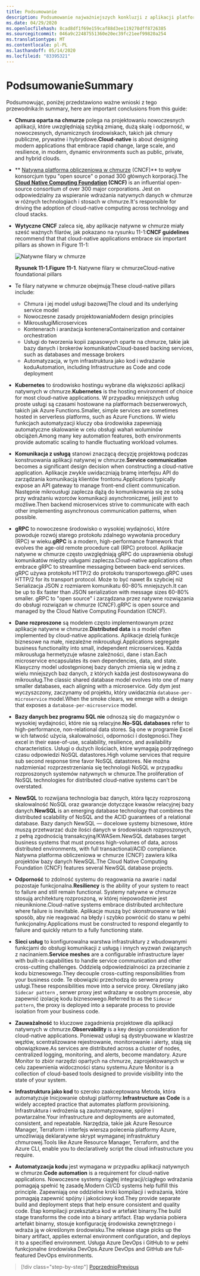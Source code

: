 ```yaml
---
title: Podsumowanie
description: Podsumowanie najważniejszych konkluzji z aplikacji platformy .NET natywnej w chmurze dla przewodnika/książki elektronicznej platformy Azure.
ms.date: 04/29/2020
ms.openlocfilehash: 8cad8df1f69e159caf88d3ee119278dff8726385
ms.sourcegitcommit: 046a9c22487551360e20ec39fc21eef99820a254
ms.translationtype: MT
ms.contentlocale: pl-PL
ms.lasthandoff: 05/14/2020
ms.locfileid: "83395321"
---
```

# <a name="summary"></a><span data-ttu-id="be33e-103">Podsumowanie</span><span class="sxs-lookup"><span data-stu-id="be33e-103">Summary</span></span>

<span data-ttu-id="be33e-104">Podsumowując, poniżej przedstawiono ważne wnioski z tego przewodnika:</span><span class="sxs-lookup"><span data-stu-id="be33e-104">In summary, here are important conclusions from this guide:</span></span>

- <span data-ttu-id="be33e-105">**Chmura oparta na chmurze** polega na projektowaniu nowoczesnych aplikacji, które uwzględniają szybką zmianę, dużą skalę i odporność, w nowoczesnych, dynamicznych środowiskach, takich jak chmury publiczne, prywatne i hybrydowe.</span><span class="sxs-lookup"><span data-stu-id="be33e-105">**Cloud-native** is about designing modern applications that embrace rapid change, large scale, and resilience, in modern, dynamic environments such as public, private, and hybrid clouds.</span></span>

- <span data-ttu-id="be33e-106">\*\* [Natywna platforma obliczeniowa w chmurze](https://www.cncf.io/) (CNCF)\*\* to wpływ konsorcjum typu "open source" o ponad 300 głównych korporacji.</span><span class="sxs-lookup"><span data-stu-id="be33e-106">The **[Cloud Native Computing Foundation](https://www.cncf.io/) (CNCF)** is an influential open-source consortium of over 300 major corporations.</span></span> <span data-ttu-id="be33e-107">Jest on odpowiedzialny za wspieranie wdrażania natywnych danych w chmurze w różnych technologiach i stosach w chmurze.</span><span class="sxs-lookup"><span data-stu-id="be33e-107">It's responsible for driving the adoption of cloud-native computing across technology and cloud stacks.</span></span>

- <span data-ttu-id="be33e-108">**Wytyczne CNCF** zaleca się, aby aplikacje natywne w chmurze miały sześć ważnych filarów, jak pokazano na rysunku 11-1:</span><span class="sxs-lookup"><span data-stu-id="be33e-108">**CNCF guidelines** recommend that that cloud-native applications embrace six important pillars as shown in Figure 11-1:</span></span>

  ![Natywne filary w chmurze](./media/cloud-native-foundational-pillars.png)

  <span data-ttu-id="be33e-110">**Rysunek 11-1**.</span><span class="sxs-lookup"><span data-stu-id="be33e-110">**Figure 11-1**.</span></span> <span data-ttu-id="be33e-111">Natywne filary w chmurze</span><span class="sxs-lookup"><span data-stu-id="be33e-111">Cloud-native foundational pillars</span></span>

- <span data-ttu-id="be33e-112">Te filary natywne w chmurze obejmują:</span><span class="sxs-lookup"><span data-stu-id="be33e-112">These cloud-native pillars include:</span></span>
  - <span data-ttu-id="be33e-113">Chmura i jej model usługi bazowej</span><span class="sxs-lookup"><span data-stu-id="be33e-113">The cloud and its underlying service model</span></span>
  - <span data-ttu-id="be33e-114">Nowoczesne zasady projektowania</span><span class="sxs-lookup"><span data-stu-id="be33e-114">Modern design principles</span></span>
  - <span data-ttu-id="be33e-115">Mikrousługi</span><span class="sxs-lookup"><span data-stu-id="be33e-115">Microservices</span></span>
  - <span data-ttu-id="be33e-116">Kontenerach i aranżacja kontenera</span><span class="sxs-lookup"><span data-stu-id="be33e-116">Containerization and container orchestration</span></span>
  - <span data-ttu-id="be33e-117">Usługi do tworzenia kopii zapasowych oparte na chmurze, takie jak bazy danych i brokerów komunikatów</span><span class="sxs-lookup"><span data-stu-id="be33e-117">Cloud-based backing services, such as databases and message brokers</span></span>
  - <span data-ttu-id="be33e-118">Automatyzacja, w tym infrastruktura jako kod i wdrażanie kodu</span><span class="sxs-lookup"><span data-stu-id="be33e-118">Automation, including Infrastructure as Code and code deployment</span></span>

- <span data-ttu-id="be33e-119">**Kubernetes** to środowisko hostingu wybrane dla większości aplikacji natywnych w chmurze.</span><span class="sxs-lookup"><span data-stu-id="be33e-119">**Kubernetes** is the hosting environment of choice for most cloud-native applications.</span></span> <span data-ttu-id="be33e-120">W przypadku mniejszych usług proste usługi są czasami hostowane na platformach bezserwerowych, takich jak Azure Functions.</span><span class="sxs-lookup"><span data-stu-id="be33e-120">Smaller, simple services are sometimes hosted in serverless platforms, such as Azure Functions.</span></span> <span data-ttu-id="be33e-121">W wielu funkcjach automatyzacji kluczy oba środowiska zapewniają automatyczne skalowanie w celu obsługi wahań woluminów obciążeń.</span><span class="sxs-lookup"><span data-stu-id="be33e-121">Among many key automation features, both environments provide automatic scaling to handle fluctuating workload volumes.</span></span>

- <span data-ttu-id="be33e-122">**Komunikacja z usługą** stanowi znaczącą decyzję projektową podczas konstruowania aplikacji natywnej w chmurze.</span><span class="sxs-lookup"><span data-stu-id="be33e-122">**Service communication** becomes a significant design decision when constructing a cloud-native application.</span></span> <span data-ttu-id="be33e-123">Aplikacje zwykle uwidaczniają bramę interfejsu API do zarządzania komunikacją klientów frontonu.</span><span class="sxs-lookup"><span data-stu-id="be33e-123">Applications typically expose an API gateway to manage front-end client communication.</span></span> <span data-ttu-id="be33e-124">Następnie mikrousługi zaplecza dążą do komunikowania się ze sobą przy wdrażaniu wzorców komunikacji asynchronicznej, jeśli jest to możliwe.</span><span class="sxs-lookup"><span data-stu-id="be33e-124">Then backend microservices strive to communicate with each other implementing asynchronous communication patterns, when possible.</span></span>

- <span data-ttu-id="be33e-125">**gRPC** to nowoczesne środowisko o wysokiej wydajności, które powoduje rozwój starego protokołu zdalnego wywołania procedury (RPC) w wieku.</span><span class="sxs-lookup"><span data-stu-id="be33e-125">**gRPC** is a modern, high-performance framework that evolves the age-old remote procedure call (RPC) protocol.</span></span> <span data-ttu-id="be33e-126">Aplikacje natywne w chmurze często uwzględniają gRPC do usprawnienia obsługi komunikatów między usługami zaplecza.</span><span class="sxs-lookup"><span data-stu-id="be33e-126">Cloud-native applications often embrace gRPC to streamline messaging between back-end services.</span></span> <span data-ttu-id="be33e-127">gRPC używa protokołu HTTP/2 do protokołu transportowego.</span><span class="sxs-lookup"><span data-stu-id="be33e-127">gRPC uses HTTP/2 for its transport protocol.</span></span> <span data-ttu-id="be33e-128">Może to być nawet 8x szybciej niż Serializacja JSON z rozmiarem komunikatu 60-80% mniejszych.</span><span class="sxs-lookup"><span data-stu-id="be33e-128">It can be up to 8x faster than JSON serialization with message sizes 60-80% smaller.</span></span> <span data-ttu-id="be33e-129">gRPC to "open source" i zarządzana przez natywne rozwiązania do obsługi rozwiązań w chmurze (CNCF).</span><span class="sxs-lookup"><span data-stu-id="be33e-129">gRPC is open source and managed by the Cloud Native Computing Foundation (CNCF).</span></span>

- <span data-ttu-id="be33e-130">**Dane rozproszone** są modelem często implementowanym przez aplikacje natywne w chmurze.</span><span class="sxs-lookup"><span data-stu-id="be33e-130">**Distributed data** is a model often implemented by cloud-native applications.</span></span> <span data-ttu-id="be33e-131">Aplikacje dzielą funkcje biznesowe na małe, niezależne mikrousługi.</span><span class="sxs-lookup"><span data-stu-id="be33e-131">Applications segregate business functionality into small, independent microservices.</span></span> <span data-ttu-id="be33e-132">Każda mikrousługa hermetyzuje własne zależności, dane i stan.</span><span class="sxs-lookup"><span data-stu-id="be33e-132">Each microservice encapsulates its own dependencies, data, and state.</span></span> <span data-ttu-id="be33e-133">Klasyczny model udostępnionej bazy danych zmienia się w jedną z wielu mniejszych baz danych, z których każda jest dostosowywana do mikrousług.</span><span class="sxs-lookup"><span data-stu-id="be33e-133">The classic shared database model evolves into one of many smaller databases, each aligning with a microservice.</span></span> <span data-ttu-id="be33e-134">Gdy dym jest wyczyszczony, zaczynamy od projektu, który uwidacznia `database-per-microservice` model.</span><span class="sxs-lookup"><span data-stu-id="be33e-134">When the smoke clears, we emerge with a design that exposes a `database-per-microservice` model.</span></span>

- <span data-ttu-id="be33e-135">**Bazy danych bez programu SQL nie** odnoszą się do magazynów o wysokiej wydajności, które nie są relacyjne.</span><span class="sxs-lookup"><span data-stu-id="be33e-135">**No-SQL databases** refer to high-performance, non-relational data stores.</span></span> <span data-ttu-id="be33e-136">Są one w programie Excel w ich łatwość użycia, skalowalności, odporności i dostępności.</span><span class="sxs-lookup"><span data-stu-id="be33e-136">They excel in their ease-of-use, scalability, resilience, and availability characteristics.</span></span> <span data-ttu-id="be33e-137">Usługi o dużych ilościach, które wymagają podrzędnego czasu odpowiedzi NoSQL datastores.</span><span class="sxs-lookup"><span data-stu-id="be33e-137">High volume services that require sub second response time favor NoSQL datastores.</span></span> <span data-ttu-id="be33e-138">Nie można nadzmieniać rozprzestrzeniania się technologii NoSQL w przypadku rozproszonych systemów natywnych w chmurze.</span><span class="sxs-lookup"><span data-stu-id="be33e-138">The proliferation of NoSQL technologies for distributed cloud-native systems can't be overstated.</span></span>

- <span data-ttu-id="be33e-139">**NewSQL** to rozwijana technologia baz danych, która łączy rozproszoną skalowalność NoSQL oraz gwarancje dotyczące kwasów relacyjnej bazy danych.</span><span class="sxs-lookup"><span data-stu-id="be33e-139">**NewSQL** is an emerging database technology that combines the distributed scalability of NoSQL and the ACID guarantees of a relational database.</span></span> <span data-ttu-id="be33e-140">Bazy danych NewSQL — docelowe systemy biznesowe, które muszą przetwarzać duże ilości danych w środowiskach rozproszonych, z pełną zgodnością transakcyjną/KWASem.</span><span class="sxs-lookup"><span data-stu-id="be33e-140">NewSQL databases target business systems that must process high-volumes of data, across distributed environments, with full transactional/ACID compliance.</span></span> <span data-ttu-id="be33e-141">Natywna platforma obliczeniowa w chmurze (CNCF) zawiera kilka projektów bazy danych NewSQL.</span><span class="sxs-lookup"><span data-stu-id="be33e-141">The Cloud Native Computing Foundation (CNCF) features several NewSQL database projects.</span></span>

- <span data-ttu-id="be33e-142">**Odporność** to zdolność systemu do reagowania na awarie i nadal pozostaje funkcjonalna.</span><span class="sxs-lookup"><span data-stu-id="be33e-142">**Resiliency** is the ability of your system to react to failure and still remain functional.</span></span> <span data-ttu-id="be33e-143">Systemy natywne w chmurze stosują architekturę rozproszoną, w której niepowodzenie jest nieuniknione.</span><span class="sxs-lookup"><span data-stu-id="be33e-143">Cloud-native systems embrace distributed architecture where failure is inevitable.</span></span> <span data-ttu-id="be33e-144">Aplikacje muszą być skonstruowane w taki sposób, aby nie reagować na błędy i szybko powrócić do stanu w pełni funkcjonalny.</span><span class="sxs-lookup"><span data-stu-id="be33e-144">Applications must be constructed to respond elegantly to failure and quickly return to a fully functioning state.</span></span>

- <span data-ttu-id="be33e-145">**Sieci usług** to konfigurowalna warstwa infrastruktury z wbudowanymi funkcjami do obsługi komunikacji z usługą i innych wyzwań związanych z nacinaniem.</span><span class="sxs-lookup"><span data-stu-id="be33e-145">**Service meshes** are a configurable infrastructure layer with built-in capabilities to handle service communication and other cross-cutting challenges.</span></span> <span data-ttu-id="be33e-146">Oddzielą odpowiedzialności za przecinanie z kodu biznesowego.</span><span class="sxs-lookup"><span data-stu-id="be33e-146">They decouple cross-cutting responsibilities from your business code.</span></span> <span data-ttu-id="be33e-147">Te obowiązki przechodzą do serwera proxy usługi.</span><span class="sxs-lookup"><span data-stu-id="be33e-147">These responsibilities move into a service proxy.</span></span> <span data-ttu-id="be33e-148">Określany jako `Sidecar pattern` , serwer proxy jest wdrażany w osobnym procesie, aby zapewnić izolację kodu biznesowego.</span><span class="sxs-lookup"><span data-stu-id="be33e-148">Referred to as the `Sidecar pattern`, the proxy is deployed into a separate process to provide isolation from your business code.</span></span>

- <span data-ttu-id="be33e-149">**Zauważalność** to kluczowe zagadnienia projektowe dla aplikacji natywnych w chmurze.</span><span class="sxs-lookup"><span data-stu-id="be33e-149">**Observability** is a key design consideration for cloud-native applications.</span></span> <span data-ttu-id="be33e-150">Ponieważ usługi są dystrybuowane w klastrze węzłów, scentralizowane rejestrowanie, monitorowanie i alerty, stają się obowiązkowe.</span><span class="sxs-lookup"><span data-stu-id="be33e-150">As services are distributed across a cluster of nodes, centralized logging, monitoring, and alerts, become mandatory.</span></span> <span data-ttu-id="be33e-151">Azure Monitor to zbiór narzędzi opartych na chmurze, zaprojektowanych w celu zapewnienia widoczności stanu systemu.</span><span class="sxs-lookup"><span data-stu-id="be33e-151">Azure Monitor is a collection of cloud-based tools designed to provide visibility into the state of your system.</span></span>

- <span data-ttu-id="be33e-152">**Infrastruktura jako kod** to szeroko zaakceptowana Metoda, która automatyzuje Inicjowanie obsługi platformy.</span><span class="sxs-lookup"><span data-stu-id="be33e-152">**Infrastructure as Code** is a widely accepted practice that automates platform provisioning.</span></span> <span data-ttu-id="be33e-153">Infrastruktura i wdrożenia są zautomatyzowane, spójne i powtarzalne.</span><span class="sxs-lookup"><span data-stu-id="be33e-153">Your infrastructure and deployments are automated, consistent, and repeatable.</span></span> <span data-ttu-id="be33e-154">Narzędzia, takie jak Azure Resource Manager, Terraform i interfejs wiersza polecenia platformy Azure, umożliwiają deklaratywne skrypt wymaganej infrastruktury chmurowej.</span><span class="sxs-lookup"><span data-stu-id="be33e-154">Tools like Azure Resource Manager, Terraform, and the Azure CLI, enable you to declaratively script the cloud infrastructure you require.</span></span>

- <span data-ttu-id="be33e-155">**Automatyzacja kodu** jest wymagana w przypadku aplikacji natywnych w chmurze.</span><span class="sxs-lookup"><span data-stu-id="be33e-155">**Code automation** is a requirement for cloud-native applications.</span></span> <span data-ttu-id="be33e-156">Nowoczesne systemy ciągłej integracji/ciągłego wdrażania pomagają spełnić tę zasadę.</span><span class="sxs-lookup"><span data-stu-id="be33e-156">Modern CI/CD systems help fulfill this principle.</span></span> <span data-ttu-id="be33e-157">Zapewniają one oddzielne kroki kompilacji i wdrażania, które pomagają zapewnić spójny i jakościowy kod.</span><span class="sxs-lookup"><span data-stu-id="be33e-157">They provide separate build and deployment steps that help ensure consistent and quality code.</span></span> <span data-ttu-id="be33e-158">Etap kompilacji przekształca kod w artefakt binarny.</span><span class="sxs-lookup"><span data-stu-id="be33e-158">The build stage transforms the code into a binary artifact.</span></span> <span data-ttu-id="be33e-159">Etap wydania pobiera artefakt binarny, stosuje konfigurację środowiska zewnętrznego i wdraża ją w określonym środowisku.</span><span class="sxs-lookup"><span data-stu-id="be33e-159">The release stage picks up the binary artifact, applies external environment configuration, and deploys it to a specified environment.</span></span> <span data-ttu-id="be33e-160">Usługa Azure DevOps i GitHub to w pełni funkcjonalne środowiska DevOps.</span><span class="sxs-lookup"><span data-stu-id="be33e-160">Azure DevOps and GitHub are full-featured DevOps environments.</span></span>

>[!div class="step-by-step"]
>[<span data-ttu-id="be33e-161">Poprzednio</span><span class="sxs-lookup"><span data-stu-id="be33e-161">Previous</span></span>](application-bundles.md)
